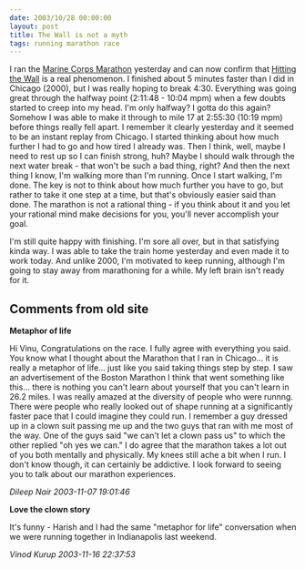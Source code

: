 ```yaml
---
date: 2003/10/28 00:00:00
layout: post
title: The Wall is not a myth
tags: running marathon race
---
```


I ran the [Marine Corps Marathon](http://marinemarathon.com) yesterday
and can now confirm that [Hitting the
Wall](http://www.badwaterultra.com/training/bane.html) is a real
phenomenon. I finished about 5 minutes faster than I did in Chicago
(2000), but I was really hoping to break 4:30. Everything was going
great through the halfway point (2:11:48 - 10:04 mpm) when a few
doubts started to creep into my head. I'm only halfway? I gotta do
this again? Somehow I was able to make it through to mile 17 at
2:55:30 (10:19 mpm) before things really fell apart. I remember it
clearly yesterday and it seemed to be an instant replay from
Chicago. I started thinking about how much further I had to go and how
tired I already was. Then I think, well, maybe I need to rest up so I
can finish strong, huh? Maybe I should walk through the next water
break - that won't be such a bad thing, right? And then the next thing
I know, I'm walking more than I'm running. Once I start walking, I'm
done. The key is not to think about how much further you have to go,
but rather to take it one step at a time, but that's obviously easier
said than done. The marathon is not a rational thing - if you think
about it and you let your rational mind make decisions for you, you'll
never accomplish your goal.

I'm still quite happy with finishing. I'm sore all over, but in that
satisfying kinda way. I was able to take the train home yesterday and
even made it to work today. And unlike 2000, I'm motivated to keep
running, although I'm going to stay away from marathoning for a
while. My left brain isn't ready for it.

<div id="comment-box">
<h2>Comments from old site</h2>

<div class="one-comment">
<p><b>Metaphor of life</b></p>
<p>
Hi Vinu,  Congratulations on the race.  I fully agree with everything
you said.  You know what I thought about the Marathon that I ran in
Chicago... it is really a metaphor of life... just like you said
taking things step by step.  I saw an advertisement of the Boston
Marathon I think that went something like this... there is nothing you
can't learn about yourself that you can't learn in 26.2 miles.  I was
really amazed at the diversity of people who were runnng.  There were
people who really looked out of shape running at a significantly
faster pace that I could imagine they could run.  I remember a guy
dressed up in a clown suit passing me up and the two guys that ran
with me most of the way.  One of the guys said "we can't let a clown
pass us" to which the other replied "oh yes we can."  I do agree that
the marathon takes a lot out of you both mentally and physically.  My
knees still ache a bit when I run.  I don't know though, it can
certainly be addictive.  I look forward to seeing you to talk about
our marathon experiences.

</p>
<address class="signature">
<span class="author">Dileep Nair</span>
<span class="date">2003-11-07 19:01:46</span>
</address>
</div>

<div class="my-comment">
<p><b>Love the clown story</b></p>
<p>
It's funny - Harish and I had the same "metaphor for life"
conversation when we were running together in Indianapolis last
weekend.
</p>
<address class="signature">
<span class="author">Vinod Kurup</span>
<span class="date">2003-11-16 22:37:53</span>
</address>
</div>

</div>
